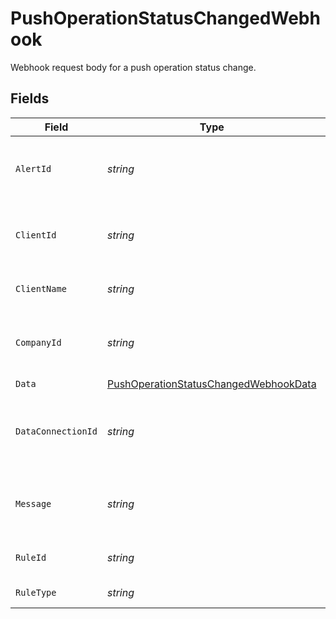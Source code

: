 # PushOperationStatusChangedWebhook

Webhook request body for a push operation status change.


## Fields

| Field                                                                                                 | Type                                                                                                  | Required                                                                                              | Description                                                                                           | Example                                                                                               |
| ----------------------------------------------------------------------------------------------------- | ----------------------------------------------------------------------------------------------------- | ----------------------------------------------------------------------------------------------------- | ----------------------------------------------------------------------------------------------------- | ----------------------------------------------------------------------------------------------------- |
| `AlertId`                                                                                             | *string*                                                                                              | :heavy_minus_sign:                                                                                    | Unique identifier of the webhook event.                                                               |                                                                                                       |
| `ClientId`                                                                                            | *string*                                                                                              | :heavy_minus_sign:                                                                                    | Unique identifier for your client in Codat.                                                           |                                                                                                       |
| `ClientName`                                                                                          | *string*                                                                                              | :heavy_minus_sign:                                                                                    | Name of your client in Codat.                                                                         |                                                                                                       |
| `CompanyId`                                                                                           | *string*                                                                                              | :heavy_minus_sign:                                                                                    | Unique identifier for your SMB in Codat.                                                              | 8a210b68-6988-11ed-a1eb-0242ac120002                                                                  |
| `Data`                                                                                                | [PushOperationStatusChangedWebhookData](../../models/shared/PushOperationStatusChangedWebhookData.md) | :heavy_minus_sign:                                                                                    | N/A                                                                                                   |                                                                                                       |
| `DataConnectionId`                                                                                    | *string*                                                                                              | :heavy_minus_sign:                                                                                    | Unique identifier for a company's data connection.                                                    | 2e9d2c44-f675-40ba-8049-353bfcb5e171                                                                  |
| `Message`                                                                                             | *string*                                                                                              | :heavy_minus_sign:                                                                                    | A human readable message about the webhook.                                                           |                                                                                                       |
| `RuleId`                                                                                              | *string*                                                                                              | :heavy_minus_sign:                                                                                    | Unique identifier for the rule.                                                                       |                                                                                                       |
| `RuleType`                                                                                            | *string*                                                                                              | :heavy_minus_sign:                                                                                    | The type of rule.                                                                                     |                                                                                                       |